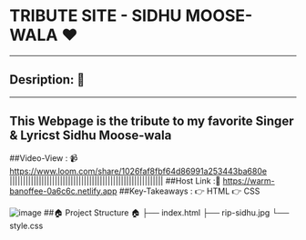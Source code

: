 # TRIBUTE SITE - SIDHU MOOSE-WALA ❤️

------------

## Desription: 🤘

------------
This Webpage is the tribute to my favorite Singer & Lyricst Sidhu Moose-wala
------------
##Video-View : 📹
https://www.loom.com/share/1026faf8fbf64d86991a253443ba680e
||||||||||||||||||||||||||||||||||||||||||||||||||||||||||
##Host Link :🔗
https://warm-banoffee-0a6c6c.netlify.app
##Key-Takeaways :
👉 HTML
👉 CSS

  ![image](https://user-images.githubusercontent.com/102636327/177285332-1fb2cdf0-ade6-4d85-aae2-54aa0ac33cac.png)
  ##🏠 Project Structure 🏠
├── index.html
├── rip-sidhu.jpg
└── style.css
